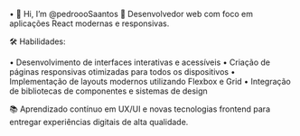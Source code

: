 • 👋 Hi, I’m @pedroooSaantos
🚀 Desenvolvedor web com foco em aplicações React modernas e responsivas.

🛠️ Habilidades:

• Desenvolvimento de interfaces interativas e acessíveis
• Criação de páginas responsivas otimizadas para todos os dispositivos
• Implementação de layouts modernos utilizando Flexbox e Grid
• Integração de bibliotecas de componentes e sistemas de design

📚 Aprendizado contínuo em UX/UI e novas tecnologias frontend para entregar experiências digitais de alta qualidade.
